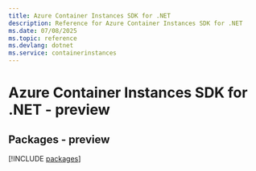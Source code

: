 ```yaml
---
title: Azure Container Instances SDK for .NET
description: Reference for Azure Container Instances SDK for .NET
ms.date: 07/08/2025
ms.topic: reference
ms.devlang: dotnet
ms.service: containerinstances
---
```

# Azure Container Instances SDK for .NET - preview
## Packages - preview
[!INCLUDE [packages](container-instances-index.md)]